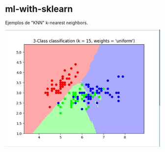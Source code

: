 # ml-with-sklearn
Ejemplos de "KNN" k-nearest neighbors.

![alt text](https://github.com/edtruji/ml-with-sklearn/blob/master/decision_map.JPG)

